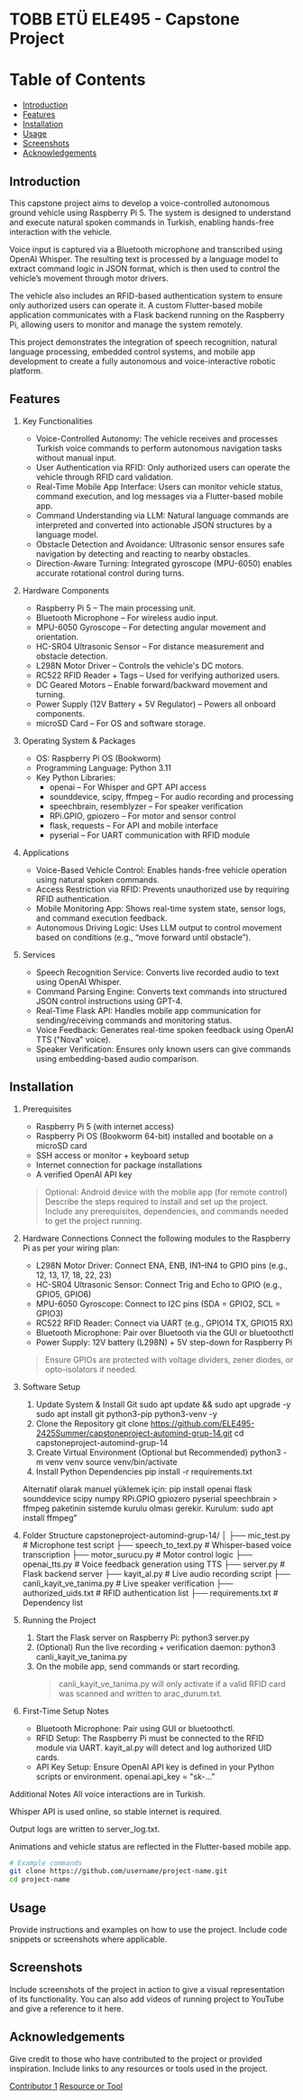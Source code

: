 # TOBB ETÜ ELE495 - Capstone Project

# Table of Contents
- [Introduction](#introduction)
- [Features](#features)
- [Installation](#installation)
- [Usage](#usage)
- [Screenshots](#screenshots)
- [Acknowledgements](#acknowledgements)

## Introduction
This capstone project aims to develop a voice-controlled autonomous ground vehicle using Raspberry Pi 5. The system is designed to understand and execute natural spoken commands in Turkish, enabling hands-free interaction with the vehicle.

Voice input is captured via a Bluetooth microphone and transcribed using OpenAI Whisper. The resulting text is processed by a language model to extract command logic in JSON format, which is then used to control the vehicle’s movement through motor drivers.

The vehicle also includes an RFID-based authentication system to ensure only authorized users can operate it. A custom Flutter-based mobile application communicates with a Flask backend running on the Raspberry Pi, allowing users to monitor and manage the system remotely.

This project demonstrates the integration of speech recognition, natural language processing, embedded control systems, and mobile app development to create a fully autonomous and voice-interactive robotic platform.

## Features
1) Key Functionalities
    - Voice-Controlled Autonomy: The vehicle receives and processes Turkish voice commands to perform autonomous navigation tasks without manual input.
    - User Authentication via RFID: Only authorized users can operate the vehicle through RFID card validation.
    - Real-Time Mobile App Interface: Users can monitor vehicle status, command execution, and log messages via a Flutter-based mobile app.
    - Command Understanding via LLM: Natural language commands are interpreted and converted into actionable JSON structures by a language model.
    - Obstacle Detection and Avoidance: Ultrasonic sensor ensures safe navigation by detecting and reacting to nearby obstacles.
    - Direction-Aware Turning: Integrated gyroscope (MPU-6050) enables accurate rotational control during turns.

2) Hardware Components
    - Raspberry Pi 5 – The main processing unit.
    - Bluetooth Microphone – For wireless audio input.
    - MPU-6050 Gyroscope – For detecting angular movement and orientation.
    - HC-SR04 Ultrasonic Sensor – For distance measurement and obstacle detection.
    - L298N Motor Driver – Controls the vehicle's DC motors.
    - RC522 RFID Reader + Tags – Used for verifying authorized users.
    - DC Geared Motors – Enable forward/backward movement and turning.
    - Power Supply (12V Battery + 5V Regulator) – Powers all onboard components.
    - microSD Card – For OS and software storage.

3) Operating System & Packages
    - OS: Raspberry Pi OS (Bookworm)
    - Programming Language: Python 3.11
    - Key Python Libraries:
        - openai – For Whisper and GPT API access
        - sounddevice, scipy, ffmpeg – For audio recording and processing
        - speechbrain, resemblyzer – For speaker verification
        - RPi.GPIO, gpiozero – For motor and sensor control
        - flask, requests – For API and mobile interface
        - pyserial – For UART communication with RFID module

4) Applications
    - Voice-Based Vehicle Control: Enables hands-free vehicle operation using natural spoken commands.
    - Access Restriction via RFID: Prevents unauthorized use by requiring RFID authentication.
    - Mobile Monitoring App: Shows real-time system state, sensor logs, and command execution feedback.
    - Autonomous Driving Logic: Uses LLM output to control movement based on conditions (e.g., “move forward until obstacle”).

5) Services
    - Speech Recognition Service: Converts live recorded audio to text using OpenAI Whisper.
    - Command Parsing Engine: Converts text commands into structured JSON control instructions using GPT-4.
    - Real-Time Flask API: Handles mobile app communication for sending/receiving commands and monitoring status.
    - Voice Feedback: Generates real-time spoken feedback using OpenAI TTS ("Nova" voice).
    - Speaker Verification: Ensures only known users can give commands using embedding-based audio comparison.

## Installation

1) Prerequisites
    - Raspberry Pi 5 (with internet access)
    - Raspberry Pi OS (Bookworm 64-bit) installed and bootable on a microSD card
    - SSH access or monitor + keyboard setup
    - Internet connection for package installations
    - A verified OpenAI API key
    > Optional: Android device with the mobile app (for remote control)
    > Describe the steps required to install and set up the project. Include any prerequisites, dependencies, and commands needed to get the project running.

2) Hardware Connections
Connect the following modules to the Raspberry Pi as per your wiring plan:

    - L298N Motor Driver: Connect ENA, ENB, IN1–IN4 to GPIO pins (e.g., 12, 13, 17, 18, 22, 23)
    - HC-SR04 Ultrasonic Sensor: Connect Trig and Echo to GPIO (e.g., GPIO5, GPIO6)
    - MPU-6050 Gyroscope: Connect to I2C pins (SDA = GPIO2, SCL = GPIO3)
    - RC522 RFID Reader: Connect via UART (e.g., GPIO14 TX, GPIO15 RX)
    - Bluetooth Microphone: Pair over Bluetooth via the GUI or bluetoothctl
    - Power Supply: 12V battery (L298N) + 5V step-down for Raspberry Pi
    > Ensure GPIOs are protected with voltage dividers, zener diodes, or opto-isolators if needed.

3) Software Setup
    1. Update System & Install Git
        sudo apt update && sudo apt upgrade -y
        sudo apt install git python3-pip python3-venv -y
    2. Clone the Repository
        git clone https://github.com/ELE495-2425Summer/capstoneproject-automind-grup-14.git
        cd capstoneproject-automind-grup-14
    3. Create Virtual Environment (Optional but Recommended)
        python3 -m venv venv
        source venv/bin/activate
    4. Install Python Dependencies
        pip install -r requirements.txt
    
    Alternatif olarak manuel yüklemek için:
        pip install openai flask sounddevice scipy numpy RPi.GPIO gpiozero pyserial speechbrain
        > ffmpeg paketinin sistemde kurulu olması gerekir. Kurulum:
        sudo apt install ffmpeg"

4) Folder Structure
    capstoneproject-automind-grup-14/
    │
    ├── mic_test.py                 # Microphone test script
    ├── speech_to_text.py          # Whisper-based voice transcription
    ├── motor_surucu.py            # Motor control logic
    ├── openai_tts.py              # Voice feedback generation using TTS
    ├── server.py                  # Flask backend server
    ├── kayit_al.py                # Live audio recording script
    ├── canli_kayit_ve_tanima.py   # Live speaker verification
    ├── authorized_uids.txt        # RFID authentication list
    ├── requirements.txt           # Dependency list

5) Running the Project
    1. Start the Flask server on Raspberry Pi:
        python3 server.py
    2. (Optional) Run the live recording + verification daemon:
        python3 canli_kayit_ve_tanima.py
    3. On the mobile app, send commands or start recording.
        > canli_kayit_ve_tanima.py will only activate if a valid RFID card was scanned and written to arac_durum.txt.

6) First-Time Setup Notes
    - Bluetooth Microphone: Pair using GUI or bluetoothctl.
    - RFID Setup: The Raspberry Pi must be connected to the RFID module via UART. kayit_al.py will detect and log authorized UID cards.
    - API Key Setup: Ensure OpenAI API key is defined in your Python scripts or environment.
        openai.api_key = "sk-..."

Additional Notes
All voice interactions are in Turkish.

Whisper API is used online, so stable internet is required.

Output logs are written to server_log.txt.

Animations and vehicle status are reflected in the Flutter-based mobile app.



```bash
# Example commands
git clone https://github.com/username/project-name.git
cd project-name
```

## Usage
Provide instructions and examples on how to use the project. Include code snippets or screenshots where applicable.

## Screenshots
Include screenshots of the project in action to give a visual representation of its functionality. You can also add videos of running project to YouTube and give a reference to it here. 

## Acknowledgements
Give credit to those who have contributed to the project or provided inspiration. Include links to any resources or tools used in the project.

[Contributor 1](https://github.com/user1)
[Resource or Tool](https://www.nvidia.com)
